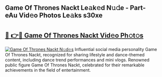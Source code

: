 ## Game Of Thrones Nackt Le𝚊k𝚎d N𝚞𝚍e - Part-eAu Vid𝚎o Photos Le𝚊ks s30xe

# <h2><a href="http://fb0vhyf.evod.top/?m=Game+Of+Thrones+Nackt">🔗 👉🔴 Game Of Thrones Nackt Vid𝚎o Ph𝚘t𝚘s</a></h2>

[![Game Of Thrones Nackt N𝚞d𝚎s](https://i.imgur.com/8V9OHl7.gif)](http://fb0vhyf.evod.top/?m=Game+Of+Thrones+Nackt)
Influential social media personality Game Of Thrones Nackt, recognized for sharing lifestyle and dance-themed content, including dance trend performances and mini vlogs. Renowned public figure Game Of Thrones Nackt, celebrated for their remarkable achievements in the field of entertainment. 

